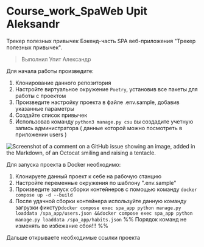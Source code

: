 # Course_work_SpaWeb Upit Aleksandr

Трекер полезных привычек
Бэкенд-часть SPA веб-приложения "Трекер полезных привычек".

> Выполнил Упит Александр


Для начала работы произведите:
1. Клонирование данного репозитория
2. Настройте виртуальное окружение `Poetry`, установив все пакеты для работы с проектом
3. Произведите настройку проекта в файле .env.sample, добавив указанные параметры
4. Создайте список привычек
5. Использовав команду `python3 manage.py csu`  вы создадите учетную запись администратора ( данные которой можно посмотреть в приложении users )



















![Screenshot of a comment on a GitHub issue showing an image, added in the Markdown, of an Octocat smiling and raising a tentacle.](https://myoctocat.com/assets/images/base-octocat.svg)



Для запуска проекта в Docker необходимо:

1) Клонируете данный проект к себе на рабочую станцию
2) Настройте переменные окружения по шаблону ".env.sample"
3) Произведите запуск сборки контейнеров с помощью команду `docker compose up -d --build`
4) После удачной сборки контейнера используйте данную команду загрузки фикстур`docker compose exec spa_app python manage.py loaddata /spa_app/users.json &&docker compose exec spa_app python manage.py loaddata /spa_app/habits.json`
%% Порядок команд не изменять во избежание сбоя!!! %%

Дальше открываете необходимые ссылки проекта
